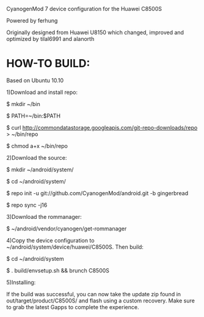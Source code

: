 CyanogenMod 7 device configuration for the Huawei C8500S

Powered by ferhung

Originally designed from Huawei U8150 which changed, improved and optimized by tilal6991 and alanorth

HOW-TO BUILD:
============

Based on Ubuntu 10.10

1)Download and install repo:

$ mkdir ~/bin

$ PATH=~/bin:$PATH

$ curl http://commondatastorage.googleapis.com/git-repo-downloads/repo > ~/bin/repo

$ chmod a+x ~/bin/repo

2)Download the source:

$ mkdir ~/android/system/

$ cd ~/android/system/

$ repo init -u git://github.com/CyanogenMod/android.git -b gingerbread

$ repo sync -j16

3)Download the rommanager:

$ ~/android/vendor/cyanogen/get-rommanager

4)Copy the device configuration to ~/android/system/device/huawei/C8500S. Then build:

$ cd ~/android/system

$ . build/envsetup.sh && brunch C8500S

5)Installing:

If the build was successful, you can now take the update zip found in out/target/product/C8500S/ and flash using a custom recovery. Make sure to grab the latest Gapps to complete the experience.
